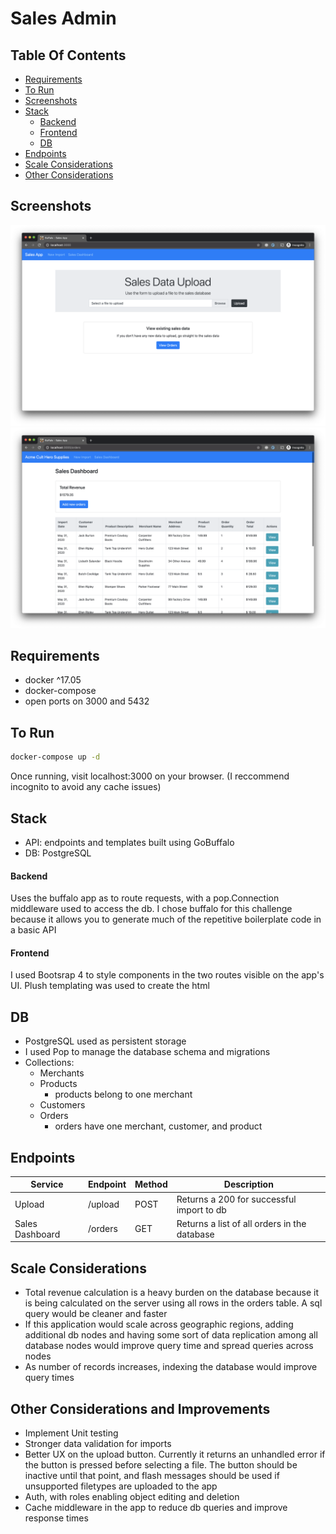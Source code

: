 # Sales Admin

## Table Of Contents
- [Requirements](#requirements)
- [To Run](#to-run)
- [Screenshots](#screenshots)
- [Stack](#stack)
    - [Backend](#backend)
    - [Frontend](#frontend)
    - [DB](#db)
- [Endpoints](#endpoints)
- [Scale Considerations](#scale-considerations)
- [Other Considerations](#other-considerations-and-improvements)

## Screenshots

![Sales App Home](home.png)
![Sales App Dashboard](dashboard.png)

## Requirements
- docker ^17.05
- docker-compose
- open ports on 3000 and 5432

## To Run
```bash
docker-compose up -d
```
Once running, visit localhost:3000 on your browser. (I reccommend incognito to
avoid any cache issues)

## Stack
- API: endpoints and templates built using GoBuffalo
- DB: PostgreSQL

#### Backend
Uses the buffalo app as to route requests, with a pop.Connection middleware
used to access the db. I chose buffalo for this challenge because it allows you
to generate much of the repetitive boilerplate code in a basic API

#### Frontend
I used Bootsrap 4 to style components in the two routes visible on the app's UI. Plush templating was used to create the html

## DB
- PostgreSQL used as persistent storage
- I used Pop to manage the database schema and migrations
- Collections:
    - Merchants
    - Products
        - products belong to one merchant
    - Customers
    - Orders
        - orders have one merchant, customer, and product

## Endpoints
| Service         | Endpoint | Method | Description                                  |
|-----------------|----------|--------|----------------------------------------------|
| Upload          | /upload  | POST   | Returns a 200 for successful import to db    |
| Sales Dashboard | /orders  | GET    | Returns a list of all orders in the database |


## Scale Considerations
- Total revenue calculation is a heavy burden on the database because it is
  being calculated on the server using all rows in the orders table. A sql
  query would be cleaner and faster
- If this application would scale across geographic regions, adding additional
  db nodes and having some sort of data replication among all database nodes
  would improve query time and spread queries across nodes
- As number of records increases, indexing the database would improve query
  times

## Other Considerations and Improvements
- Implement Unit testing
- Stronger data validation for imports
- Better UX on the upload button. Currently it returns an unhandled error if
  the button is pressed before selecting a file. The button should be inactive
  until that point, and flash messages should be used if unsupported filetypes
  are uploaded to the app
- Auth, with roles enabling object editing and deletion 
- Cache middleware in the app to reduce db queries and improve response times
